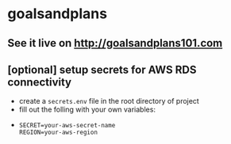 # goalsandplans

## See it live on http://goalsandplans101.com


## [optional] setup secrets for AWS RDS connectivity
* create a `secrets.env` file in the root directory of project
* fill out the folling with your own variables:
*   ```
    SECRET=your-aws-secret-name
    REGION=your-aws-region
    ```